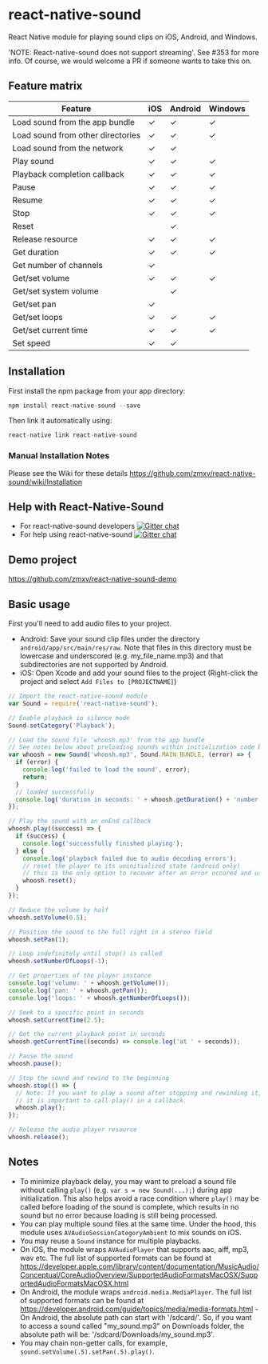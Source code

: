 # react-native-sound

React Native module for playing sound clips on iOS, Android, and Windows.

'NOTE: React-native-sound does not support streaming'. See #353 for more info. Of course, we would welcome a PR if someone wants to take this on.

## Feature matrix

Feature | iOS | Android | Windows
---|---|---|---
Load sound from the app bundle | ✓ | ✓ | ✓
Load sound from other directories | ✓ | ✓ | ✓
Load sound from the network | ✓ | ✓ |
Play sound | ✓ | ✓ | ✓
Playback completion callback | ✓ | ✓ | ✓
Pause | ✓ | ✓ | ✓
Resume | ✓ | ✓ | ✓
Stop | ✓ | ✓ | ✓
Reset |  | ✓ | 
Release resource | ✓ | ✓ | ✓
Get duration | ✓ | ✓ | ✓
Get number of channels | ✓ |   |
Get/set volume | ✓ | ✓ | ✓
Get/set system volume |   | ✓ |
Get/set pan | ✓ |   |
Get/set loops | ✓ | ✓ | ✓
Get/set current time | ✓ | ✓ | ✓
Set speed | ✓ | ✓ |

## Installation

First install the npm package from your app directory:

```javascript
npm install react-native-sound --save
```

Then link it automatically using:

```javascript
react-native link react-native-sound
```

### Manual Installation Notes

Please see the Wiki for these details https://github.com/zmxv/react-native-sound/wiki/Installation


## Help with React-Native-Sound
* For react-native-sound developers  [![Gitter chat](https://badges.gitter.im/gitterHQ/services.png)](https://gitter.im/react-native-sound/developers)
* For help using react-native-sound  [![Gitter chat](https://badges.gitter.im/gitterHQ/services.png)](https://gitter.im/react-native-sound/Help)

## Demo project

https://github.com/zmxv/react-native-sound-demo

## Basic usage

First you'll need to add audio files to your project.

- Android: Save your sound clip files under the directory `android/app/src/main/res/raw`. Note that files in this directory must be lowercase and underscored (e.g. my_file_name.mp3) and that subdirectories are not supported by Android.
- iOS: Open Xcode and add your sound files to the project (Right-click the project and select `Add Files to [PROJECTNAME]`)

```js
// Import the react-native-sound module
var Sound = require('react-native-sound');

// Enable playback in silence mode
Sound.setCategory('Playback');

// Load the sound file 'whoosh.mp3' from the app bundle
// See notes below about preloading sounds within initialization code below.
var whoosh = new Sound('whoosh.mp3', Sound.MAIN_BUNDLE, (error) => {
  if (error) {
    console.log('failed to load the sound', error);
    return;
  }
  // loaded successfully
  console.log('duration in seconds: ' + whoosh.getDuration() + 'number of channels: ' + whoosh.getNumberOfChannels());
});

// Play the sound with an onEnd callback
whoosh.play((success) => {
  if (success) {
    console.log('successfully finished playing');
  } else {
    console.log('playback failed due to audio decoding errors');
    // reset the player to its uninitialized state (android only)
    // this is the only option to recover after an error occured and use the player again
    whoosh.reset();
  }
});

// Reduce the volume by half
whoosh.setVolume(0.5);

// Position the sound to the full right in a stereo field
whoosh.setPan(1);

// Loop indefinitely until stop() is called
whoosh.setNumberOfLoops(-1);

// Get properties of the player instance
console.log('volume: ' + whoosh.getVolume());
console.log('pan: ' + whoosh.getPan());
console.log('loops: ' + whoosh.getNumberOfLoops());

// Seek to a specific point in seconds
whoosh.setCurrentTime(2.5);

// Get the current playback point in seconds
whoosh.getCurrentTime((seconds) => console.log('at ' + seconds));

// Pause the sound
whoosh.pause();

// Stop the sound and rewind to the beginning
whoosh.stop(() => {
  // Note: If you want to play a sound after stopping and rewinding it,
  // it is important to call play() in a callback.
  whoosh.play();
});

// Release the audio player resource
whoosh.release();
```

## Notes
- To minimize playback delay, you may want to preload a sound file without calling `play()` (e.g. `var s = new Sound(...);`) during app initialization. This also helps avoid a race condition where `play()` may be called before loading of the sound is complete, which results in no sound but no error because loading is still being processed.
- You can play multiple sound files at the same time. Under the hood, this module uses `AVAudioSessionCategoryAmbient` to mix sounds on iOS.
- You may reuse a `Sound` instance for multiple playbacks.
- On iOS, the module wraps `AVAudioPlayer` that supports aac, aiff, mp3, wav etc. The full list of supported formats can be found at https://developer.apple.com/library/content/documentation/MusicAudio/Conceptual/CoreAudioOverview/SupportedAudioFormatsMacOSX/SupportedAudioFormatsMacOSX.html
- On Android, the module wraps `android.media.MediaPlayer`. The full list of supported formats can be found at https://developer.android.com/guide/topics/media/media-formats.html
-On Android, the absolute path can start with '/sdcard/'. So, if you want to access a sound called "my_sound.mp3" on Downloads folder, the absolute path will be: '/sdcard/Downloads/my_sound.mp3'.
- You may chain non-getter calls, for example, `sound.setVolume(.5).setPan(.5).play()`.
